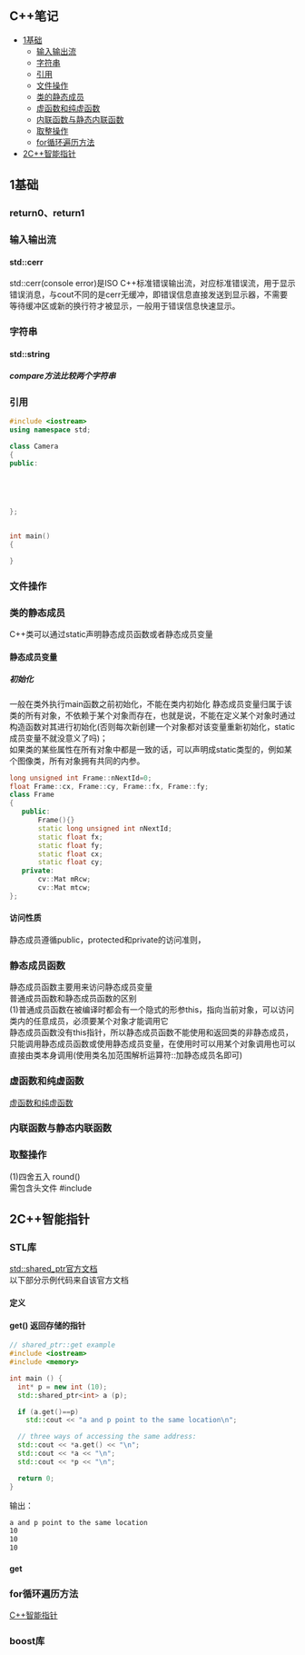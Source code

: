 
## C++笔记  
* [1基础](#1基础)
  * [输入输出流](#输入输出流)
  * [字符串](#字符串)
  * [引用](#引用)
  * [文件操作](#文件操作)
  * [类的静态成员](#类的静态成员)
  * [虚函数和纯虚函数](#虚函数和纯虚函数)
  * [内联函数与静态内联函数](#内联函数与静态内联函数)
  * [取整操作](#取整操作)
  * [for循环遍历方法](#for循环遍历方法)
* [2C++智能指针](#2C++智能指针) 

## 1基础

### return0、return1

### 输入输出流

#### std::cerr
std::cerr(console error)是ISO C++标准错误输出流，对应标准错误流，用于显示错误消息，与cout不同的是cerr无缓冲，即错误信息直接发送到显示器，不需要等待缓冲区或新的换行符才被显示，一般用于错误信息快速显示。

### 字符串  


#### std::string  

##### compare方法比较两个字符串





### 引用  


```cpp
#include <iostream>
using namespace std;

class Camera
{
public:
    




};


int main()
{

}
```


### 文件操作


### 类的静态成员 
C++类可以通过static声明静态成员函数或者静态成员变量  
#### 静态成员变量  
##### 初始化  
一般在类外执行main函数之前初始化，不能在类内初始化
静态成员变量归属于该类的所有对象，不依赖于某个对象而存在，也就是说，不能在定义某个对象时通过构造函数对其进行初始化(否则每次新创建一个对象都对该变量重新初始化，static成员变量不就没意义了吗)；  
如果类的某些属性在所有对象中都是一致的话，可以声明成static类型的，例如某个图像类，所有对象拥有共同的内参。  
```cpp
long unsigned int Frame::nNextId=0;
float Frame::cx, Frame::cy, Frame::fx, Frame::fy;
class Frame
{
   public:
       Frame(){}
       static long unsigned int nNextId; 
       static float fx;        
       static float fy;       
       static float cx;     
       static float cy;        
   private:
       cv::Mat mRcw; 
       cv::Mat mtcw; 
};
```
#### 访问性质  
静态成员遵循public，protected和private的访问准则，


### 静态成员函数  
静态成员函数主要用来访问静态成员变量  
普通成员函数和静态成员函数的区别  
(1)普通成员函数在被编译时都会有一个隐式的形参this，指向当前对象，可以访问类内的任意成员，必须要某个对象才能调用它  
静态成员函数没有this指针，所以静态成员函数不能使用和返回类的非静态成员，只能调用静态成员函数或使用静态成员变量，在使用时可以用某个对象调用也可以直接由类本身调用(使用类名加范围解析运算符::加静态成员名即可)


### 虚函数和纯虚函数
[虚函数和纯虚函数](https://www.huaweicloud.com/articles/994d149b0c54b0578c89805b87051688.html)  


### 内联函数与静态内联函数




### 取整操作  

(1)四舍五入 round()  
需包含头文件
    #include<cmath>




## 2C++智能指针  
### STL库
[std::shared_ptr官方文档](http://www.cplusplus.com/reference/memory/shared_ptr/)  
以下部分示例代码来自该官方文档  
#### 定义

#### get() 返回存储的指针  
```cpp
// shared_ptr::get example
#include <iostream>
#include <memory>

int main () {
  int* p = new int (10);
  std::shared_ptr<int> a (p);

  if (a.get()==p)
    std::cout << "a and p point to the same location\n";

  // three ways of accessing the same address:
  std::cout << *a.get() << "\n";
  std::cout << *a << "\n";
  std::cout << *p << "\n";

  return 0;
}
```
输出：  
```bash
a and p point to the same location
10
10
10
```  
#### get  
 
 
### for循环遍历方法  
 

 
 
 

[C++智能指针](https://www.cnblogs.com/tenosdoit/p/3456704.html)

### boost库  







